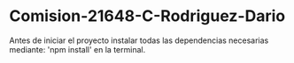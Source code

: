 # Comision-21648-C-Rodriguez-Dario

Antes de iniciar el proyecto instalar todas las dependencias necesarias mediante: 'npm install' en la terminal.

